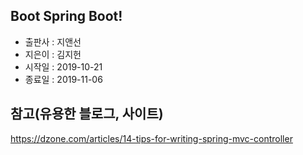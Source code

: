 ## Boot Spring Boot!

  - 출판사 : 지앤선
  - 지은이 : 김지헌
  - 시작일 : 2019-10-21
  - 종료일 : 2019-11-06
  
## 참고(유용한 블로그, 사이트)
  
  https://dzone.com/articles/14-tips-for-writing-spring-mvc-controller
